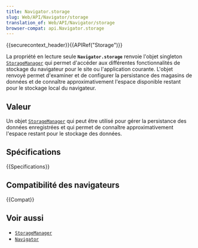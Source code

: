 ```yaml
---
title: Navigator.storage
slug: Web/API/Navigator/storage
translation_of: Web/API/Navigator/storage
browser-compat: api.Navigator.storage
---
```


{{securecontext_header}}{{APIRef("Storage")}}

La propriété en lecture seule **`Navigator.storage`** renvoie l'objet singleton [`StorageManager`](/fr/docs/Web/API/StorageManager) qui permet d'accéder aux différentes fonctionnalités de stockage du navigateur pour le site ou l'application courante. L'objet renvoyé permet d'examiner et de configurer la persistance des magasins de données et de connaître approximativement l'espace disponible restant pour le stockage local du navigateur.

## Valeur

Un objet [`StorageManager`](/fr/docs/Web/API/StorageManager) qui peut être utilisé pour gérer la persistance des données enregistrées et qui permet de connaître approximativement l'espace restant pour le stockage des données.

## Spécifications

{{Specifications}}

## Compatibilité des navigateurs

{{Compat}}

## Voir aussi

- [`StorageManager`](/fr/docs/Web/API/StorageManager)
- [`Navigator`](/fr/docs/Web/API/Navigator)
